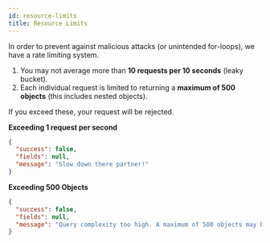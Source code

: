 ```yaml
---
id: resource-limits
title: Resource Limits
---
```


In order to prevent against malicious attacks (or unintended for-loops), we have a rate limiting system. 

1) You may not average more than **10 requests per 10 seconds** (leaky bucket).
2) Each individual request is limited to returning a **maximum of 500 objects** (this includes nested objects).

If you exceed these, your request will be rejected.

**Exceeding 1 request per second**

```json
{
  "success": false,
  "fields": null,
  "message": "Slow down there partner!"
}
```

**Exceeding 500 Objects**

```json
{
  "success": false,
  "fields": null,
  "message": "Query complexity too high. A maximum of 500 objects may be returned by each request. (actual: 674)"
}
```